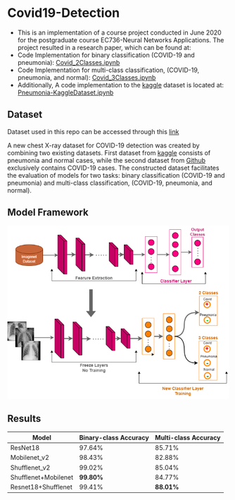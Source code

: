 # Covid19-Detection

* This is an implementation of a course project conducted in June 2020 for the postgraduate course EC736-Neural Networks Applications. The project resulted in a research paper, which can be found at: 
* Code Implementation for binary classification (COVID-19 and pneumonia): [Covid_2Classes.ipynb](Covid_2Classes.ipynb)
* Code Implementation for multi-class classification, (COVID-19, pneumonia, and normal): [Covid_3Classes.ipynb](Covid_3Classes.ipynb)
* Additionally, A code implementation to the [kaggle](https://www.kaggle.com/paultimothymooney/chest-xray-pneumonia) dataset is located at: [Pneumonia-KaggleDataset.ipynb](Pneumonia-KaggleDataset.ipynb)

## Dataset
Dataset used in this repo can be accessed through this [link](https://drive.google.com/file/d/12nT-yTns2PAEZHf3B2XNL6V_nUfw-YHv/view)

A new chest X-ray dataset for COVID-19 detection was created by combining two existing datasets. First dataset from [kaggle](https://www.kaggle.com/paultimothymooney/chest-xray-pneumonia) consists of pneumonia and normal cases, while the second dataset from [Github](https://github.com/ieee8023/covid-chestxray-dataset) exclusively contains COVID-19 cases.
The constructed dataset facilitates the evaluation of models for two tasks: binary classification (COVID-19 and pneumonia) and multi-class classification, (COVID-19, pneumonia, and normal).

## Model Framework
![Model Framework](Images/model.png)

## Results
| Model                | Binary-class Accuracy | Multi-class Accuracy |
| -------------------- | --------------------- |--------------------- |
| ResNet18             |        97.64%         |      85.71%          |
| Mobilenet_v2         |        98.43%         |      82.88%          |
| Shufflenet_v2        |        99.02%         |      85.04%          |
| Shufflenet+Mobilenet |        **99.80%**     |      84.77%          |
| Resnet18+Shufflenet  |        99.41%         |      **88.01%**      |


